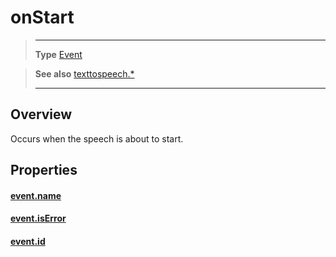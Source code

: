 # onStart

> --------------------- ------------------------------------------------------------------------------------------
> __Type__              [Event](https://docs.coronalabs.com/api/type/Event.html)

> __See also__          [texttospeech.*](/plugin/texttospeech/)
> --------------------- ------------------------------------------------------------------------------------------

## Overview

Occurs when the speech is about to start.

## Properties

#### [event.name](/plugin/texttospeech/event/onStart/name)

#### [event.isError](/plugin/texttospeech/event/onStart/isError)

#### [event.id](/plugin/texttospeech/event/onStart/id)